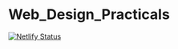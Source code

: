 # Web_Design_Practicals
[![Netlify Status](https://api.netlify.com/api/v1/badges/8a60c84b-870c-40fb-9b9d-47dc107430f0/deploy-status)](https://app.netlify.com/sites/vick-ventures/deploys)
